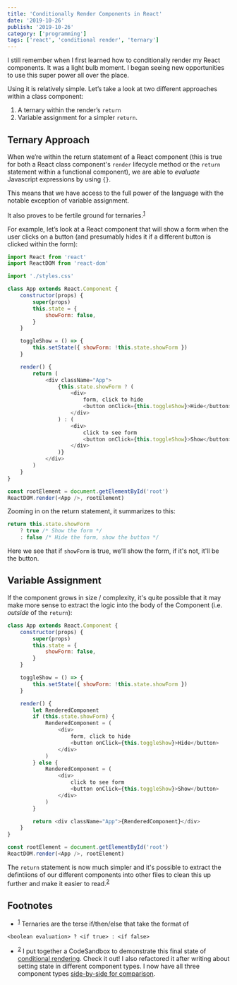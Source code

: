 ```yaml
---
title: 'Conditionally Render Components in React'
date: '2019-10-26'
publish: '2019-10-26'
category: ['programming']
tags: ['react', 'conditional render', 'ternary']
---
```


I still remember when I first learned how to conditionally render my React components. It was a light bulb moment. I began seeing new opportunities to use this super power all over the place.

Using it is relatively simple. Let’s take a look at two different approaches within a class component:

1. A ternary within the render’s `return`
2. Variable assignment for a simpler `return`.

## Ternary Approach

When we’re within the return statement of a React component (this is true for both a React class component's `render` lifecycle method or the `return` statement within a functional component), we are able to _evaluate_ Javascript expressions by using `{}`.

This means that we have access to the full power of the language with the notable exception of variable assignment.

It also proves to be fertile ground for ternaries.<sup>[1](#footnotes)</sup><a id="fn1"></a>

For example, let’s look at a React component that will show a form when the user clicks on a button (and presumably hides it if a different button is clicked within the form):

```javascript
import React from 'react'
import ReactDOM from 'react-dom'

import './styles.css'

class App extends React.Component {
    constructor(props) {
        super(props)
        this.state = {
            showForm: false,
        }
    }

    toggleShow = () => {
        this.setState({ showForm: !this.state.showForm })
    }

    render() {
        return (
            <div className="App">
                {this.state.showForm ? (
                    <div>
                        form, click to hide
                        <button onClick={this.toggleShow}>Hide</button>
                    </div>
                ) : (
                    <div>
                        click to see form
                        <button onClick={this.toggleShow}>Show</button>
                    </div>
                )}
            </div>
        )
    }
}

const rootElement = document.getElementById('root')
ReactDOM.render(<App />, rootElement)
```

Zooming in on the return statement, it summarizes to this:

```javascript
return this.state.showForm
    ? true /* Show the form */
    : false /* Hide the form, show the button */
```

Here we see that if `showForm` is true, we’ll show the form, if it's not, it'll be the button.

## Variable Assignment

If the component grows in size / complexity, it's quite possible that it may make more sense to extract the logic into the body of the Component (i.e. _outside_ of the `return`):

```javascript
class App extends React.Component {
    constructor(props) {
        super(props)
        this.state = {
            showForm: false,
        }
    }

    toggleShow = () => {
        this.setState({ showForm: !this.state.showForm })
    }

    render() {
        let RenderedComponent
        if (this.state.showForm) {
            RenderedComponent = (
                <div>
                    form, click to hide
                    <button onClick={this.toggleShow}>Hide</button>
                </div>
            )
        } else {
            RenderedComponent = (
                <div>
                    click to see form
                    <button onClick={this.toggleShow}>Show</button>
                </div>
            )
        }

        return <div className="App">{RenderedComponent}</div>
    }
}

const rootElement = document.getElementById('root')
ReactDOM.render(<App />, rootElement)
```

The `return` statement is now much simpler and it's possible to extract the defintiions of our different components into other files to clean this up further and make it easier to read.<sup>[2](#footnotes)</sup><a id="fn2"></a>

## Footnotes

-   <sup>[1](#fn1)</sup> Ternaries are the terse if/then/else that take the format of

```
<boolean evaluation> ? <if true> : <if false>
```

-   <sup>[2](#fn2)</sup> I put together a CodeSandbox to demonstrate this final state of [conditional rendering](https://codesandbox.io/s/conditional-rendering-n9thg). Check it out! I also refactored it after writing about setting state in different component types. I now have all three component types [side-by-side for comparison](https://codesandbox.io/s/conditional-rendering-three-ways-0neld).
